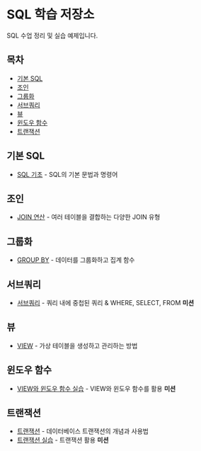 # SQL 학습 저장소

SQL 수업 정리 및 실습 예제입니다.

## 목차

- [기본 SQL](#기본-sql)
- [조인](#조인)
- [그룹화](#그룹화)
- [서브쿼리](#서브쿼리)
- [뷰](#뷰)
- [윈도우 함수](#윈도우-함수)
- [트랜잭션](#트랜잭션)

## 기본 SQL

- [SQL 기초](Script-Basic.sql) - SQL의 기본 문법과 명령어

## 조인

- [JOIN 연산](Script-Join.sql) - 여러 테이블을 결합하는 다양한 JOIN 유형

## 그룹화

- [GROUP BY](Script-Group%20by.sql) - 데이터를 그룹화하고 집계 함수

## 서브쿼리

- [서브쿼리](Script-Sub%20Query.sql) - 쿼리 내에 중첩된 쿼리 & WHERE, SELECT, FROM **미션**

## 뷰

- [VIEW](Script-View.sql) - 가상 테이블을 생성하고 관리하는 방법

## 윈도우 함수

- [VIEW와 윈도우 함수 실습](Script-View%20and%20Window%20Function%20Mission.sql) - VIEW와 윈도우 함수를 활용 **미션**

## 트랜잭션

- [트랜잭션](Script-Transaction.sql) - 데이터베이스 트랜잭션의 개념과 사용법
- [트랜잭션 실습](Script-Transaction%20Misson.sql) - 트랜잭션 활용 **미션**